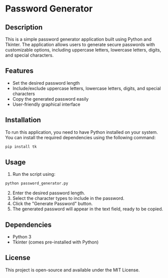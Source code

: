 # Password Generator

## Description
This is a simple password generator application built using Python and Tkinter. The application allows users to generate secure passwords with customizable options, including uppercase letters, lowercase letters, digits, and special characters.

## Features
- Set the desired password length
- Include/exclude uppercase letters, lowercase letters, digits, and special characters
- Copy the generated password easily
- User-friendly graphical interface

## Installation
To run this application, you need to have Python installed on your system. You can install the required dependencies using the following command:

```bash
pip install tk
```

## Usage
1. Run the script using:

```bash
python password_generator.py
```

2. Enter the desired password length.
3. Select the character types to include in the password.
4. Click the "Generate Password" button.
5. The generated password will appear in the text field, ready to be copied.

## Dependencies
- Python 3
- Tkinter (comes pre-installed with Python)

## License
This project is open-source and available under the MIT License.


